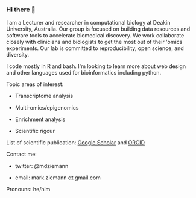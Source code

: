 ### Hi there 👋

I am a Lecturer and researcher in computational biology at Deakin University, Australia. Our group is focused on building data resources and software tools to accelerate biomedical discovery. We work collaborate closely with clinicians and biologists to get the most out of their 'omics experiments. Our lab is committed to reproducibility, open science, and diversity. 

I code mostly in R and bash. I'm looking to learn more about web design and other languages used for bioinformatics including python.

Topic areas of interest:

* Transcriptome analysis

* Multi-omics/epigenomics

* Enrichment analysis

* Scientific rigour

List of scientific publication: [Google Scholar](https://scholar.google.com.au/citations?user=DALXhJkAAAAJ&hl=en) and [ORCID](https://orcid.org/0000-0002-7688-6974)

Contact me: 

* twitter: @mdziemann

* email: mark.ziemann αt gmail.com

Pronouns: he/him

<!--
**markziemann/markziemann** is a ✨ _special_ ✨ repository because its `README.md` (this file) appears on your GitHub profile.

Here are some ideas to get you started:

- 🔭 I’m currently working on ...
- 🌱 I’m currently learning ...
- 👯 I’m looking to collaborate on ...
- 🤔 I’m looking for help with ...
- 💬 Ask me about ...
- 📫 How to reach me: ...
- 😄 Pronouns: ...
- ⚡ Fun fact: ...
-->
